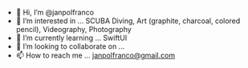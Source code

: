 - 👋 Hi, I’m @janpolfranco
- 👀 I’m interested in ... SCUBA Diving, Art (graphite, charcoal, colored pencil), Videography, Photography
- 🌱 I’m currently learning ... SwiftUI
- 💞️ I’m looking to collaborate on ... 
- 📫 How to reach me ... janpolfranco@gmail.com

<!---
janpolfranco/janpolfranco is a ✨ special ✨ repository because its `README.md` (this file) appears on your GitHub profile.
You can click the Preview link to take a look at your changes.
--->
